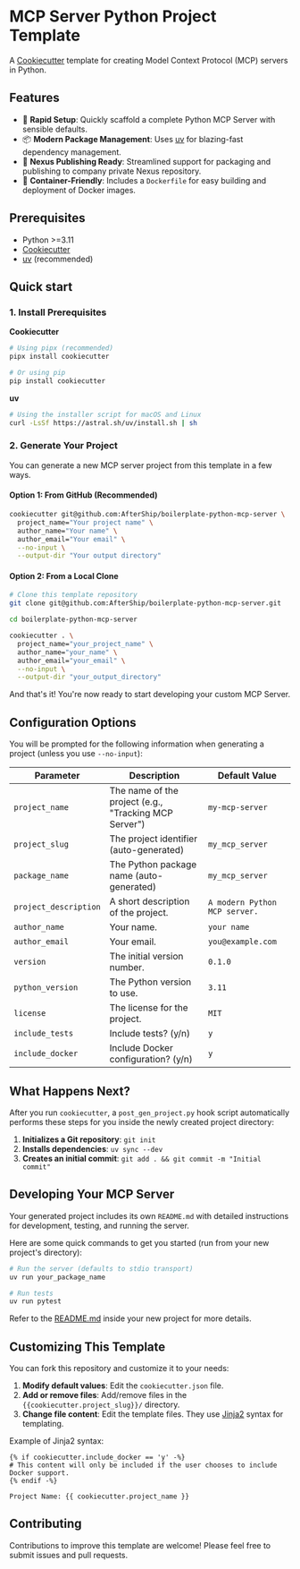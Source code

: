# MCP Server Python Project Template

A [Cookiecutter](https://github.com/cookiecutter/cookiecutter) template for creating Model Context Protocol (MCP) servers in Python.

## Features

- 🚀 **Rapid Setup**: Quickly scaffold a complete Python MCP Server with sensible defaults.
- 📦 **Modern Package Management**: Uses [uv](https://docs.astral.sh/uv/) for blazing-fast dependency management.
- 🏢 **Nexus Publishing Ready**: Streamlined support for packaging and publishing to company private Nexus repository.
- 🐳 **Container-Friendly**: Includes a `Dockerfile` for easy building and deployment of Docker images.

## Prerequisites

- Python >=3.11
- [Cookiecutter](https://cookiecutter.readthedocs.io/en/latest/installation.html)
- [uv](https://docs.astral.sh/uv/) (recommended)

## Quick start

### 1. Install Prerequisites

**Cookiecutter**

```bash
# Using pipx (recommended)
pipx install cookiecutter

# Or using pip
pip install cookiecutter
```

**uv**

```bash
# Using the installer script for macOS and Linux
curl -LsSf https://astral.sh/uv/install.sh | sh
```

### 2. Generate Your Project

You can generate a new MCP server project from this template in a few ways.

#### Option 1: From GitHub (Recommended)

```bash
cookiecutter git@github.com:AfterShip/boilerplate-python-mcp-server \
  project_name="Your project name" \
  author_name="Your name" \
  author_email="Your email" \
  --no-input \
  --output-dir "Your output directory"
```

#### Option 2: From a Local Clone

```bash
# Clone this template repository
git clone git@github.com:AfterShip/boilerplate-python-mcp-server.git

cd boilerplate-python-mcp-server

cookiecutter . \
  project_name="your_project_name" \
  author_name="your_name" \
  author_email="your_email" \
  --no-input \
  --output-dir "your_output_directory"
```

And that's it! You're now ready to start developing your custom MCP Server.

## Configuration Options

You will be prompted for the following information when generating a project (unless you use `--no-input`):

| Parameter             | Description                                           | Default Value                                          |
| --------------------- | ----------------------------------------------------- | ------------------------------------------------------ |
| `project_name`        | The name of the project (e.g., "Tracking MCP Server") | `my-mcp-server`                                        |
| `project_slug`        | The project identifier (auto-generated)               | `my_mcp_server`                                        |
| `package_name`        | The Python package name (auto-generated)              | `my_mcp_server`                                        |
| `project_description` | A short description of the project.                   | `A modern Python MCP server.`                          |
| `author_name`         | Your name.                                            | `your name`                                            |
| `author_email`        | Your email.                                           | `you@example.com`                                      |
| `version`             | The initial version number.                           | `0.1.0`                                                |
| `python_version`      | The Python version to use.                            | `3.11`                                                 |
| `license`             | The license for the project.                          | `MIT`                                                  |
| `include_tests`       | Include tests? (y/n)                                  | `y`                                                    |
| `include_docker`      | Include Docker configuration? (y/n)                   | `y`                                                    |


## What Happens Next?

After you run `cookiecutter`, a `post_gen_project.py` hook script automatically performs these steps for you inside the newly created project directory:

1. **Initializes a Git repository**: `git init`
2. **Installs dependencies**: `uv sync --dev`
3. **Creates an initial commit**: `git add . && git commit -m "Initial commit"`

## Developing Your MCP Server

Your generated project includes its own `README.md` with detailed instructions for development, testing, and running the server.

Here are some quick commands to get you started (run from your new project's directory):

```bash
# Run the server (defaults to stdio transport)
uv run your_package_name

# Run tests
uv run pytest
```

Refer to the [README.md]({{cookiecutter.project_slug}}/README.md) inside your new project for more details.

## Customizing This Template

You can fork this repository and customize it to your needs:

1. **Modify default values**: Edit the `cookiecutter.json` file.
2. **Add or remove files**: Add/remove files in the `{{cookiecutter.project_slug}}/` directory.
3. **Change file content**: Edit the template files. They use [Jinja2](https://jinja.palletsprojects.com/) syntax for templating.

Example of Jinja2 syntax:

```jinja2
{% if cookiecutter.include_docker == 'y' -%}
# This content will only be included if the user chooses to include Docker support.
{% endif -%}

Project Name: {{ cookiecutter.project_name }}
```

## Contributing

Contributions to improve this template are welcome! Please feel free to submit issues and pull requests.
